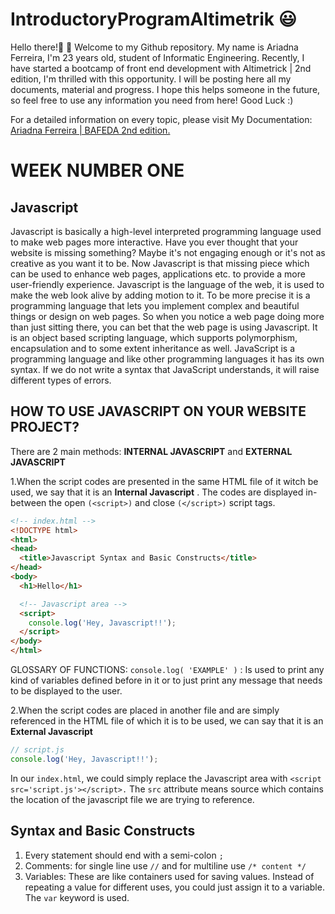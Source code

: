 # IntroductoryProgramAltimetrik :smiley:
Hello there!:wave: :wave: Welcome to my Github repository. My name is Ariadna Ferreira, I'm 23 years old, student of Informatic Engineering.
Recently, I have started a bootcamp of front end development with Altimetrick | 2nd edition, I'm thrilled with this opportunity. I will be posting here all my documents, material and progress. I hope this helps someone in the future, so feel free to use any information you need from here! 
Good Luck :)

For a detailed information on every topic, please visit My Documentation: [Ariadna Ferreira | BAFEDA 2nd edition.](https://docs.google.com/document/d/1ZryFCgftlsIX_5totunmEqqRSNZ_iNu28rxVZfv8q6s/edit?usp=sharing)

# WEEK NUMBER ONE
## Javascript
Javascript is basically a high-level interpreted programming language used to make web pages more interactive. Have you ever thought that your website is missing something?
Maybe it's not engaging enough or it's not as creative as you want it to be. Now Javascript is that missing piece which can be used to enhance web pages, applications etc. to provide a more user-friendly experience. Javascript is the language of the web, it is used to make the web look alive by adding motion to it. To be more precise it is a programming language that lets you implement complex and beautiful things or design on web pages. So when you notice a web page doing more than just sitting there, you can bet that the web page is using Javascript. 
It is an object based scripting language, which supports polymorphism, encapsulation and to some extent inheritance as well.
JavaScript is a programming language and like other programming languages it has its own syntax. If we do not write a syntax that JavaScript understands, it will raise different types of errors.
## HOW TO USE JAVASCRIPT ON YOUR WEBSITE PROJECT?
There are 2 main methods: **INTERNAL JAVASCRIPT** and **EXTERNAL JAVASCRIPT**
  
  1.When the script codes are presented in the same HTML file of it witch be used, we say that it is an **Internal Javascript** . The codes are displayed in-between the open `(<script>)` and close `(</script>)` script tags. 
  
  ```html
<!-- index.html -->
<!DOCTYPE html>
<html>
  <head>
    <title>Javascript Syntax and Basic Constructs</title>
  </head>
  <body>
    <h1>Hello</h1>

    <!-- Javascript area -->
    <script>
      console.log('Hey, Javascript!!');
    </script>
  </body>
</html>
```

GLOSSARY OF FUNCTIONS:
`console.log( 'EXAMPLE' )` : Is used to print any kind of variables defined before in it or to just print any message that needs to be displayed to the user.

  2.When the script codes are placed in another file and are simply referenced in the HTML file of which it is to be used, we can say that it is an **External Javascript**
 
  ```js
  // script.js
console.log('Hey, Javascript!!');
```
In our `index.html`, we could simply replace the Javascript area with `<script src='script.js'></script>.` The `src` attribute means source which contains the location of the javascript file we are trying to reference.

## Syntax and Basic Constructs
 1. Every statement should end with a semi-colon `;`
 2. Comments: for single line use `//` and for multiline use `/* content */`
 3. Variables: These are like containers used for saving values. Instead of repeating a value for different uses, you could just assign it to a variable. The `var` keyword is used.
 
